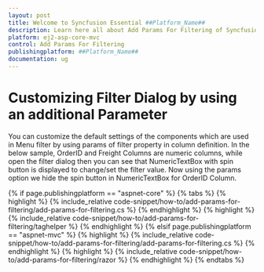 ```yaml
---
layout: post
title: Welcome to Syncfusion Essential ##Platform_Name##
description: Learn here all about Add Params For Filtering of Syncfusion Essential ##Platform_Name## widgets based on HTML5 and jQuery.
platform: ej2-asp-core-mvc
control: Add Params For Filtering
publishingplatform: ##Platform_Name##
documentation: ug
---
```



# Customizing Filter Dialog by using an additional Parameter

You can customize the default settings of the components which are used in Menu filter by using params of filter property in column definition.
In the below sample, OrderID and Freight Columns are numeric columns, while open the filter dialog then you can see that NumericTextBox with spin button is displayed to change/set the filter value. Now using the params option we hide the spin button in NumericTextBox for OrderID Column.

{% if page.publishingplatform == "aspnet-core" %}
{% tabs %}
{% highlight %}
{% include_relative code-snippet/how-to/add-params-for-filtering/add-params-for-filtering.cs %}
{% endhighlight %}
{% highlight %}
{% include_relative code-snippet/how-to/add-params-for-filtering/taghelper %}
{% endhighlight %}
{% elsif page.publishingplatform == "aspnet-mvc" %}
{% highlight %} {% include_relative code-snippet/how-to/add-params-for-filtering/add-params-for-filtering.cs %}
{% endhighlight %}
{% highlight %}
{% include_relative code-snippet/how-to/add-params-for-filtering/razor %}
{% endhighlight %}
{% endtabs %}


